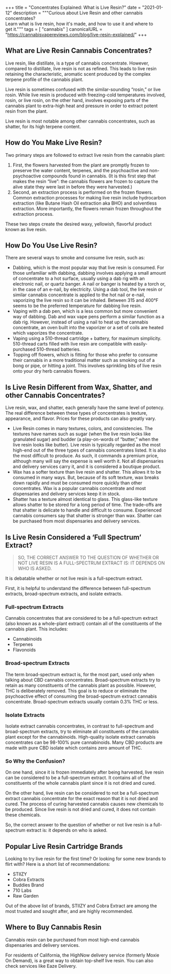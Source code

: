 +++
title = "Concentrates Explained: What is Live Resin?"
date = "2021-01-12"
description = """Curious about Live Resin and other cannabis concentrates? \
  Learn what is live resin, how it's made, and how to use it and where to \
  get it."""
tags = [
  "cannabis"
]
canonicalURL = "https://cannabisvapereviews.com/blog/live-resin-explained/"
+++

## What are Live Resin Cannabis Concentrates?
Live resin, like distillate, is a type of cannabis concentrate. However,
compared to distillate, live resin is not as refined. This leads to live resin
retaining the characteristic, aromatic scent produced by the complex terpene
profile of the cannabis plant.

Live resin is sometimes confused with the similar-sounding “rosin,” or live
rosin. While live resin is produced with freezing-cold temperatures involved,
rosin, or live rosin, on the other hand, involves exposing parts of the
cannabis plant to extra-high heat and pressure in order to extract potent
resin from the plant.

Live resin is most notable among other cannabis concentrates, such as shatter,
for its high terpene content. 

## How do You Make Live Resin?

Two primary steps are followed to extract live resin from the cannabis plant:

1. First, the flowers harvested from the plant are promptly frozen to preserve
   the water content, terpenes, and the psychoactive and non-psychoactive
   compounds found in cannabis. (It is this first step that makes the resin
   “live”: the cannabis flowers are frozen to capture the alive state they
   were last in before they were harvested.)
1. Second, an extraction process is performed on the frozen flowers. Common
   extraction processes for making live resin include hydrocarbon extraction
   (like Butane Hash Oil extraction aka BHO) and solventless extraction. More
   importantly, the flowers remain frozen throughout the extraction process.

These two steps create the desired waxy, yellowish, flavorful product known as
live resin.

## How Do You Use Live Resin?

There are several ways to smoke and consume live resin, such as:

- Dabbing, which is the most popular way that live resin is consumed. For
  those unfamiliar with dabbing, dabbing involves applying a small amount of
  concentrate to a hot surface, usually using a dab rig with an electronic
  nail, or quartz banger. A nail or banger is heated by a torch or, in the
  case of an e-nail, by electricity. Using a dab tool, the live resin or
  similar cannabis concentrate is applied to the hot nail or e-nail,
  vaporizing the live resin so it can be inhaled. Between 315 and 400°F seems
  to be the preferred temperature for dabbing live resin.
- Vaping with a dab pen, which is a less common but more convenient way of
  dabbing. Dab and wax vape pens perform a similar function as a dab rig.
  However, instead of using a nail to heat up the cannabis concentrate, an
  oven built into the vaporizer or a set of coils are heated which vaporizes
  the concentrate.
- Vaping using a 510-thread cartridge + battery, for maximum simplicity.
  510-thread carts filled with live resin are compatible with easily-purchased
  510-thread batteries.
- Topping off flowers, which is fitting for those who prefer to consume their
  cannabis in a more traditional matter such as smoking out of a bong or pipe,
  or hitting a joint. This involves sprinkling bits of live resin onto your
  dry herb cannabis flowers.

## Is Live Resin Different from Wax, Shatter, and other Cannabis Concentrates?

Live resin, wax, and shatter, each generally have the same level of potency.
The real difference between these types of concentrates is texture,
appearance, and flavor. Prices for these products can also greatly vary.

- Live Resin comes in many textures, colors, and consistencies. The textures
  have names such as sugar (when the live resin looks like granulated sugar)
  and budder (a play-on-words of “butter,” when the live resin looks like
  butter). Live resin is typically regarded as the most high-end out of the
  three types of cannabis concentrates listed. It is also the most difficult
  to produce. As such, it commands a premium price, although many will say the
  expense is well worth it. Not all dispensaries and delivery services carry
  it, and it is considered a boutique product.
- Wax has a softer texture than live resin and shatter. This allows it to be
  consumed in many ways. But, because of its soft texture, wax breaks down
  rapidly and must be consumed more quickly than other concentrates. Wax is a
  popular cannabis concentrate and most dispensaries and delivery services
  keep it in stock.
- Shatter has a texture almost identical to glass. This glass-like texture
  allows shatter to be stored for a long period of time. The trade-offs are
  that shatter is delicate to handle and difficult to consume. Experienced
  cannabis consumers say that shatter is stronger than wax. Shatter can be
  purchased from most dispensaries and delivery services.

## Is Live Resin Considered a ‘Full Spectrum’ Extract?

> SO, THE CORRECT ANSWER TO THE QUESTION OF WHETHER OR NOT LIVE RESIN IS A
> FULL-SPECTRUM EXTRACT IS: IT DEPENDS ON WHO IS ASKED.

It is debatable whether or not live resin is a full-spectrum extract.

First, it is helpful to understand the difference between full-spectrum
extracts, broad-spectrum extracts, and isolate extracts.

### Full-spectrum Extracts

Cannabis concentrates that are considered to be a full-spectrum extract (also
known as a whole-plant extract) contain all of the constituents of the
cannabis plant. This includes:

- Cannabinoids
- Terpenes
- Flavonoids

### Broad-spectrum Extracts

The term broad-spectrum extract is, for the most part, used only when talking
about CBD cannabis concentrates. Broad-spectrum extracts try to retain as many
constituents of the cannabis plant as possible. However, THC is deliberately
removed. This goal is to reduce or eliminate the psychoactive effect of
consuming the broad-spectrum extract cannabis concentrate. Broad-spectrum
extracts usually contain 0.3% THC or less.

### Isolate Extracts

Isolate extract cannabis concentrates, in contrast to full-spectrum and
broad-spectrum extracts, try to eliminate all constituents of the cannabis
plant except for the cannabinoids. High-quality isolate extract cannabis
concentrates can be 98-100% pure cannabinoids. Many CBD products are made with
pure CBD isolate which contains zero amount of THC.

### So Why the Confusion?

On one hand, since it is frozen immediately after being harvested, live resin
can be considered to be a full-spectrum extract. It contains all of the
constituents of the whole cannabis plant since it is not dried and cured.

On the other hand, live resin can be considered to not be a full-spectrum
extract cannabis concentrate for the exact reason that it is not dried and
cured. The process of curing harvested cannabis causes new chemicals to be
produced. Since live resin is not dried and cured, it does not contain these
chemicals.

So, the correct answer to the question of whether or not live resin is a
full-spectrum extract is: it depends on who is asked.

## Popular Live Resin Cartridge Brands

Looking to try live resin for the first time? Or looking for some new brands
to flirt with? Here is a short list of recommendations:

- STIIZY
- Cobra Extracts
- Buddies Brand
- 710 Labs
- Raw Garden

Out of the above list of brands, STIIZY and Cobra Extract are among the most
trusted and sought after, and are highly recommended.

## Where to Buy Cannabis Resin

Cannabis resin can be purchased from most high-end cannabis dispensaries and
delivery services.

For residents of California, the HighNow delivery service (formerly Moxie On
Demand), is a great way to obtain top-shelf live resin. You can also check
services like Eaze Delivery.
